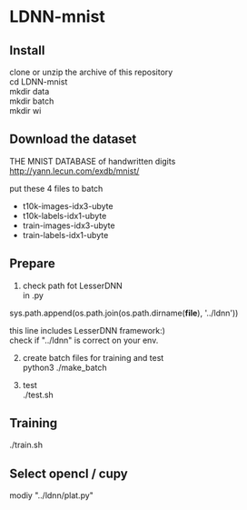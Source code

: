 # LDNN-mnist


## Install  
clone or unzip the archive of this repository  
    cd LDNN-mnist  
    mkdir data  
    mkdir batch  
    mkdir wi  
  
  
## Download the dataset  
THE MNIST DATABASE of handwritten digits  
http://yann.lecun.com/exdb/mnist/  
  
put these 4 files to batch  
- t10k-images-idx3-ubyte  
- t10k-labels-idx1-ubyte  	
- train-images-idx3-ubyte  	
- train-labels-idx1-ubyte  
  
  
## Prepare  
1. check path fot LesserDNN  
in .py  
  
sys.path.append(os.path.join(os.path.dirname(__file__), '../ldnn'))  
  
this line includes LesserDNN framework:)  
check if "../ldnn" is correct on your env.  
  
2. create batch files for training and test  
python3 ./make_batch  
  
  
3. test  
./test.sh  
  
## Training  
./train.sh  
  
  
## Select opencl / cupy  
modiy "../ldnn/plat.py"  




